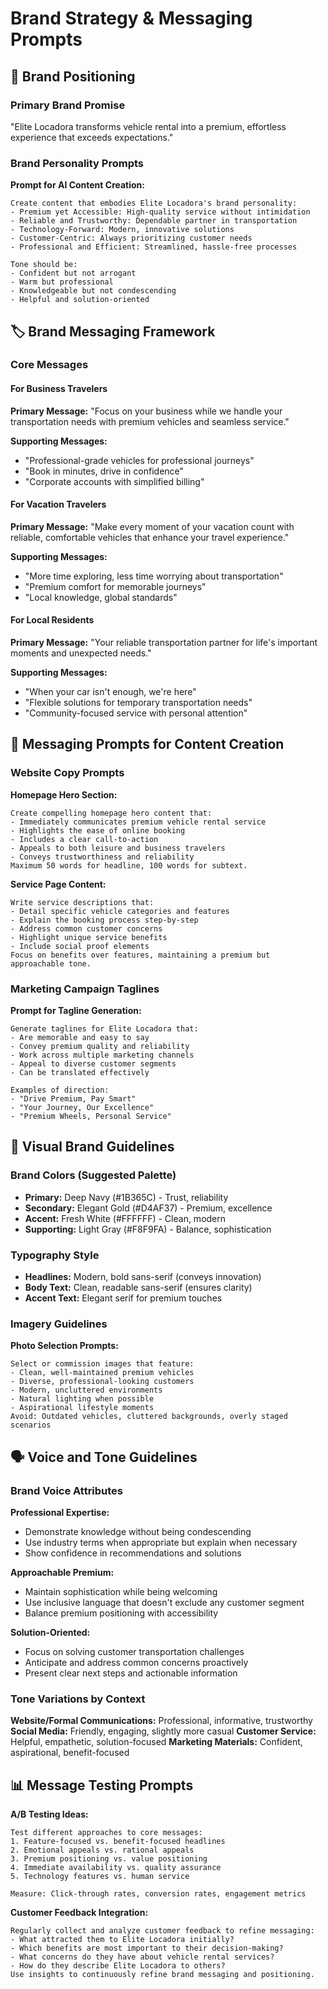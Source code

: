 # Brand Strategy & Messaging Prompts

## 🎯 Brand Positioning

### Primary Brand Promise
"Elite Locadora transforms vehicle rental into a premium, effortless experience that exceeds expectations."

### Brand Personality Prompts

**Prompt for AI Content Creation:**
```
Create content that embodies Elite Locadora's brand personality:
- Premium yet Accessible: High-quality service without intimidation
- Reliable and Trustworthy: Dependable partner in transportation
- Technology-Forward: Modern, innovative solutions
- Customer-Centric: Always prioritizing customer needs
- Professional and Efficient: Streamlined, hassle-free processes

Tone should be:
- Confident but not arrogant
- Warm but professional
- Knowledgeable but not condescending
- Helpful and solution-oriented
```

## 🏷️ Brand Messaging Framework

### Core Messages

#### For Business Travelers
**Primary Message:** "Focus on your business while we handle your transportation needs with premium vehicles and seamless service."

**Supporting Messages:**
- "Professional-grade vehicles for professional journeys"
- "Book in minutes, drive in confidence"
- "Corporate accounts with simplified billing"

#### For Vacation Travelers
**Primary Message:** "Make every moment of your vacation count with reliable, comfortable vehicles that enhance your travel experience."

**Supporting Messages:**
- "More time exploring, less time worrying about transportation"
- "Premium comfort for memorable journeys"
- "Local knowledge, global standards"

#### For Local Residents
**Primary Message:** "Your reliable transportation partner for life's important moments and unexpected needs."

**Supporting Messages:**
- "When your car isn't enough, we're here"
- "Flexible solutions for temporary transportation needs"
- "Community-focused service with personal attention"

## 📝 Messaging Prompts for Content Creation

### Website Copy Prompts

**Homepage Hero Section:**
```
Create compelling homepage hero content that:
- Immediately communicates premium vehicle rental service
- Highlights the ease of online booking
- Includes a clear call-to-action
- Appeals to both leisure and business travelers
- Conveys trustworthiness and reliability
Maximum 50 words for headline, 100 words for subtext.
```

**Service Page Content:**
```
Write service descriptions that:
- Detail specific vehicle categories and features
- Explain the booking process step-by-step
- Address common customer concerns
- Highlight unique service benefits
- Include social proof elements
Focus on benefits over features, maintaining a premium but approachable tone.
```

### Marketing Campaign Taglines

**Prompt for Tagline Generation:**
```
Generate taglines for Elite Locadora that:
- Are memorable and easy to say
- Convey premium quality and reliability
- Work across multiple marketing channels
- Appeal to diverse customer segments
- Can be translated effectively

Examples of direction:
- "Drive Premium, Pay Smart"
- "Your Journey, Our Excellence"
- "Premium Wheels, Personal Service"
```

## 🎨 Visual Brand Guidelines

### Brand Colors (Suggested Palette)
- **Primary:** Deep Navy (#1B365C) - Trust, reliability
- **Secondary:** Elegant Gold (#D4AF37) - Premium, excellence
- **Accent:** Fresh White (#FFFFFF) - Clean, modern
- **Supporting:** Light Gray (#F8F9FA) - Balance, sophistication

### Typography Style
- **Headlines:** Modern, bold sans-serif (conveys innovation)
- **Body Text:** Clean, readable sans-serif (ensures clarity)
- **Accent Text:** Elegant serif for premium touches

### Imagery Guidelines
**Photo Selection Prompts:**
```
Select or commission images that feature:
- Clean, well-maintained premium vehicles
- Diverse, professional-looking customers
- Modern, uncluttered environments
- Natural lighting when possible
- Aspirational lifestyle moments
Avoid: Outdated vehicles, cluttered backgrounds, overly staged scenarios
```

## 🗣️ Voice and Tone Guidelines

### Brand Voice Attributes

**Professional Expertise:**
- Demonstrate knowledge without being condescending
- Use industry terms when appropriate but explain when necessary
- Show confidence in recommendations and solutions

**Approachable Premium:**
- Maintain sophistication while being welcoming
- Use inclusive language that doesn't exclude any customer segment
- Balance premium positioning with accessibility

**Solution-Oriented:**
- Focus on solving customer transportation challenges
- Anticipate and address common concerns proactively
- Present clear next steps and actionable information

### Tone Variations by Context

**Website/Formal Communications:** Professional, informative, trustworthy
**Social Media:** Friendly, engaging, slightly more casual
**Customer Service:** Helpful, empathetic, solution-focused
**Marketing Materials:** Confident, aspirational, benefit-focused

## 📊 Message Testing Prompts

**A/B Testing Ideas:**
```
Test different approaches to core messages:
1. Feature-focused vs. benefit-focused headlines
2. Emotional appeals vs. rational appeals
3. Premium positioning vs. value positioning
4. Immediate availability vs. quality assurance
5. Technology features vs. human service

Measure: Click-through rates, conversion rates, engagement metrics
```

**Customer Feedback Integration:**
```
Regularly collect and analyze customer feedback to refine messaging:
- What attracted them to Elite Locadora initially?
- Which benefits are most important to their decision-making?
- What concerns do they have about vehicle rental services?
- How do they describe Elite Locadora to others?
Use insights to continuously refine brand messaging and positioning.
```